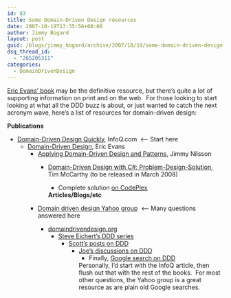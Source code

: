 ```yaml
---
id: 83
title: Some Domain-Driven Design resources
date: 2007-10-19T13:35:56+00:00
author: Jimmy Bogard
layout: post
guid: /blogs/jimmy_bogard/archive/2007/10/19/some-domain-driven-design-resources.aspx
dsq_thread_id:
  - "265205311"
categories:
  - DomainDrivenDesign
---
```

[Eric Evans&#8217; book](http://www.amazon.com/Domain-Driven-Design-Tackling-Complexity-Software/dp/0321125215/) may be the definitive resource, but there&#8217;s quite a lot of supporting information on print and on the web.&nbsp; For those looking to start looking at what all the DDD buzz is about, or just wanted to catch the next acronym wave, here&#8217;s a list of resources for domain-driven design:

**Publications**

  * [Domain-Driven Design Quickly](http://www.infoq.com/books/domain-driven-design-quickly), InfoQ.com&nbsp; <&#8211; Start here 
      * [Domain-Driven Design](http://www.amazon.com/Domain-Driven-Design-Tackling-Complexity-Software/dp/0321125215/), Eric Evans 
          * [Applying Domain-Driven Design and Patterns](http://www.amazon.com/Applying-Domain-Driven-Design-Patterns-Examples/dp/0321268202/), Jimmy Nilsson 
              * [Domain-Driven Design with C#: Problem-Design-Solution](http://blogs.interknowlogy.com/timmccarthy/category/152.aspx), Tim McCarthy (to be released in March 2008) 
                  * Complete&nbsp;solution&nbsp;[on CodePlex](http://www.codeplex.com/dddpds)</ul> 
            **Articles/Blogs/etc**
            
              * [Domain driven design Yahoo group](http://groups.yahoo.com/group/domaindrivendesign/)&nbsp; <&#8211; Many questions answered here 
                  * [domaindrivendesign.org](http://domaindrivendesign.org/) 
                      * [Steve Eichert&#8217;s DDD series](http://steve.emxsoftware.com/Domain+Driven+Design/) 
                          * [Scott&#8217;s posts on DDD](http://codebetter.com/blogs/scott.bellware/archive/tags/Domain-Driven+Design/default.aspx) 
                              * [Joe&#8217;s discussions on DDD](http://www.lostechies.com/blogs/joe_ocampo/archive/tags/Domain+Driven+Design+_2800_DDD_2900_/default.aspx) 
                                  * Finally, [Google search on DDD](http://www.google.com/search?q=domain+driven+design)</ul> 
                                Personally, I&#8217;d start with the InfoQ article, then flush out that with the rest of the books.&nbsp; For most other questions, the Yahoo group is a great resource as are plain old&nbsp;Google searches.